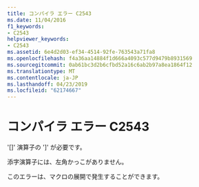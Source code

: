 ```yaml
---
title: コンパイラ エラー C2543
ms.date: 11/04/2016
f1_keywords:
- C2543
helpviewer_keywords:
- C2543
ms.assetid: 6e4d2d03-ef34-4514-92fe-763543a71fa8
ms.openlocfilehash: f4a36aa14884f1d666a4093c577d9479b8931569
ms.sourcegitcommit: 0ab61bc3d2b6cfbd52a16c6ab2b97a8ea1864f12
ms.translationtype: MT
ms.contentlocale: ja-JP
ms.lasthandoff: 04/23/2019
ms.locfileid: "62174667"
---
```

# <a name="compiler-error-c2543"></a>コンパイラ エラー C2543

'[]' 演算子の ']' が必要です。

添字演算子には、左角かっこがありません。

このエラーは、マクロの展開で発生することができます。